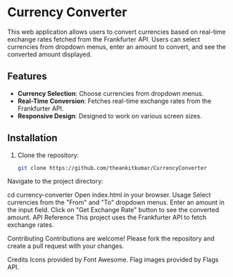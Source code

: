 # Currency Converter

This web application allows users to convert currencies based on real-time exchange rates fetched from the Frankfurter API. Users can select currencies from dropdown menus, enter an amount to convert, and see the converted amount displayed.

## Features

- **Currency Selection**: Choose currencies from dropdown menus.
- **Real-Time Conversion**: Fetches real-time exchange rates from the Frankfurter API.
- **Responsive Design**: Designed to work on various screen sizes.

## Installation

1. Clone the repository:
   ```bash
   git clone https://github.com/theankitkumar/CurrencyConverter

   
Navigate to the project directory:


cd currency-converter
Open index.html in your browser.
Usage
Select currencies from the "From" and "To" dropdown menus.
Enter an amount in the input field.
Click on "Get Exchange Rate" button to see the converted amount.
API Reference
This project uses the Frankfurter API to fetch exchange rates.

Contributing
Contributions are welcome! Please fork the repository and create a pull request with your changes.

Credits
Icons provided by Font Awesome.
Flag images provided by Flags API.
